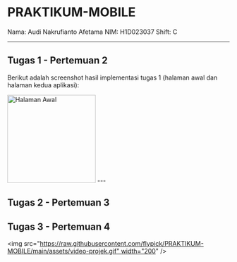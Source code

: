 # PRAKTIKUM-MOBILE

Nama: Audi Nakrufianto Afetama 
NIM: H1D023037
Shift: C  

---

## Tugas 1 - Pertemuan 2
Berikut adalah screenshot hasil implementasi tugas 1 (halaman awal dan halaman kedua aplikasi):  

<img width="200" height="auto" alt="Halaman Awal" src="https://github.com/user-attachments/assets/061fb1cb-1cc4-41c4-8fdd-3cc47fce6224" />  
---

## Tugas 2 - Pertemuan 3

## Tugas 3 - Pertemuan 4
<img src="https://raw.githubusercontent.com/flypick/PRAKTIKUM-MOBILE/main/assets/video-projek.gif" width="200" />

